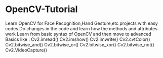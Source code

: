 # OpenCV-Tutorial
Learn OpenCV for Face Recognition,Hand Gesture,etc projects with easy codes.Do changes in the code and learn how the methods and attributes work
Learn from basic syntax of OpenCV and then move to advanced
Basics like :
Cv2.imread()
Cv2.imshow()
Cv2.imwrite()
Cv2.cvtColor()
Cv2.bitwise_and()
Cv2.bitwise_or()
Cv2.bitwise_xor()
Cv2.bitwise_not()
Cv2.VideoCapture()
